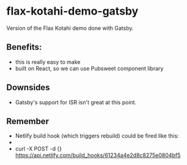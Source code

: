# flax-kotahi-demo-gatsby

Version of the Flax Kotahi demo done with Gatsby.

## Benefits:

- this is really easy to make
- built on React, so we can use Pubsweet component library

## Downsides

- Gatsby's support for ISR isn't great at this point.

## Remember

- Netlify build hook (which triggers rebuild) could be fired like this:
- 
- curl -X POST -d {} https://api.netlify.com/build_hooks/61234a4e2d8c8275e0804bf5
